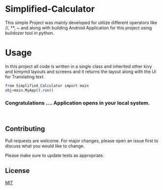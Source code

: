 # Simplified-Calculator
This simple Project was mainly developed for utilize different operators like //, **, ~ and along with building Android Application for this project using buildozer tool in python.
 


# Usage
In this project all code is written in a single class and inherited other kivy and kimymd layouts and screens and it returns the layout along with the Ui for Translating text.
```bash
from Simplified_Calculator import main
obj=main.MyApp().run()
```
  
### Congratulations .... Application opens in your local system.
  
## Contributing
Pull requests are welcome. For major changes, please open an issue first to discuss what you would like to change.

Please make sure to update tests as appropriate.

## License
[MIT](https://choosealicense.com/licenses/mit/)
